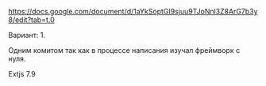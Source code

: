 https://docs.google.com/document/d/1aYkSoptGI9sjuu9TJoNnl3Z8ArG7b3y8/edit?tab=t.0

Вариант: 1.

Одним комитом так как в процессе написания изучал фреймворк с нуля.

Extjs 7.9